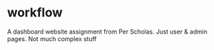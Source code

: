 # workflow
A dashboard website assignment from Per Scholas. 
Just user &amp; admin pages.
Not much complex stuff

